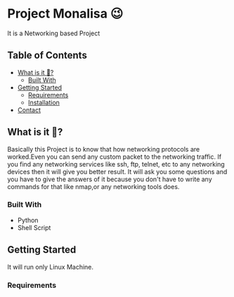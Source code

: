 # Project Monalisa 😉
It is a Networking based Project

## Table of Contents
* [What is it 🤔?](#about-the-project)
  * [Built With](#built-with)
* [Getting Started](#getting-started)
   * [Requirements](#requirements)
   * [Installation](#installation-guide)
* [Contact](#contact)
  

## What is it 🤔?
Basically this Project is to know that how networking protocols are worked.Even you can send any custom packet to the networking traffic.
If you find any networking services like ssh, ftp, telnet, etc to any networking devices then it will give you better result.
It will ask you some questions and you have to give the answers of it because you don't have to write any commands for that like nmap,or any networking tools does.


### Built With
* Python
* Shell Script

## Getting Started
It will run only Linux Machine.

### Requirements

